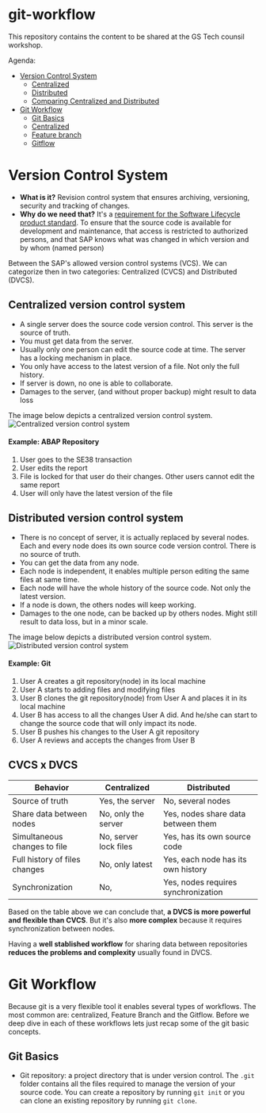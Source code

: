 # git-workflow
This repository contains the content to be shared at the GS Tech counsil workshop.

Agenda:
* [Version Control System](https://github.wdf.sap.corp/GS-Tech-Council/git-workflow#version-control-system)
    * [Centralized](https://github.wdf.sap.corp/GS-Tech-Council/git-workflow#centralized-version-control-system)
    * [Distributed](https://github.wdf.sap.corp/GS-Tech-Council/git-workflow#distributed-version-control-system)
    * [Comparing Centralized and Distributed](https://github.wdf.sap.corp/GS-Tech-Council/git-workflow#cvcs-x-dvcs)
* [Git Workflow]()
	* [Git Basics]()
	* [Centralized]()
	* [Feature branch]()
	* [Gitflow]()


# Version Control System
* **What is it?** Revision control system that ensures archiving, versioning, security and tracking of changes.
* **Why do we need that?** It's a [requirement for the Software Lifecycle product standard](https://wiki.wdf.sap.corp/wiki/display/pssl/SLC-25). To ensure that the source code is available for development and maintenance, that access is restricted to authorized persons, and that SAP knows what was changed in which version and by whom (named person)

Between the SAP's allowed version control systems (VCS). We can categorize then in two categories: Centralized (CVCS) and Distributed (DVCS).

## Centralized version control system
* A single server does the source code version control. This server is the source of truth.
* You must get data from the server. 
* Usually only one person can edit the source code at time. The server has a locking mechanism in place.
* You only have access to the latest version of a file. Not only the full history.
* If server is down, no one is able to collaborate.
* Damages to the server, (and without proper backup) might result to data loss

The image below depicts a centralized version control system.
![Centralized version control system](https://git-scm.com/book/en/v2/images/centralized.png)

#### Example: ABAP Repository
1. User goes to the SE38 transaction
2. User edits the report
3. File is locked for that user do their changes. Other users cannot edit the same report
4. User will only have the latest version of the file

## Distributed version control system
* There is no concept of server, it is actually replaced by several nodes. Each and every node does its own source code version control. There is no source of truth.
* You can get the data from any node.
* Each node is independent, it enables multiple person editing the same files at same time.
* Each node will have the whole history of the source code. Not only the latest version. 
* If a node is down, the others nodes will keep working.
* Damages to the one node, can be backed up by others nodes. Might still result to data loss, but in a minor scale.

The image below depicts a distributed version control system.
![Distributed version control system](https://git-scm.com/book/en/v2/images/distributed.png)

#### Example: Git
1. User A creates a git repository(node) in its local machine
2. User A starts to adding files and modifying files
3. User B clones the git repository(node) from User A and places it in its local machine
4. User B has access to all the changes User A did. And he/she can start to change the source code that will only impact its node.
5. User B pushes his changes to the User A git repository
6. User A reviews and accepts the changes from User B

## CVCS x DVCS
| Behavior                      | Centralized           | Distributed                         |
| ----------------------------- | --------------------- | ----------------------------------- |
| Source of truth               | Yes, the server       | No, several nodes                   |
| Share data between nodes      | No, only the server   | Yes, nodes share data between them  |
| Simultaneous changes to file  | No, server lock files | Yes, has its own source code        |
| Full history of files changes | No, only latest       | Yes, each node has its own history  |
| Synchronization               | No,                   | Yes, nodes requires synchronization |

Based on the table above we can conclude that, **a DVCS is more powerful and flexible than CVCS**. But it's also **more complex** because it requires synchronization between nodes.

Having a **well stablished workflow** for sharing data between repositories **reduces the problems and complexity** usually found in DVCS.

# Git Workflow
Because git is a very flexible tool it enables several types of workflows. The most common are: centralized, Feature Branch and the Gitflow. Before we deep dive in each of these workflows lets just recap some of the git basic concepts.

## Git Basics
* Git repository: a project directory that is under version control. The `.git` folder contains all the files required to manage the version of your source code. You can create a repository by running `git init` or you can clone an existing repository by running `git clone`. 




 
